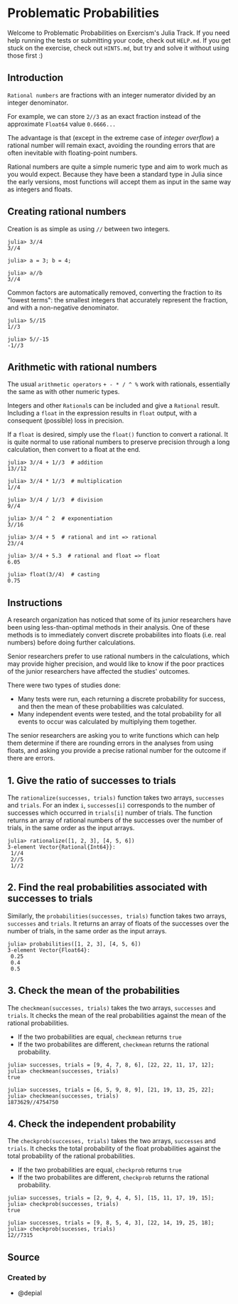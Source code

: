 # Problematic Probabilities

Welcome to Problematic Probabilities on Exercism's Julia Track.
If you need help running the tests or submitting your code, check out `HELP.md`.
If you get stuck on the exercise, check out `HINTS.md`, but try and solve it without using those first :)

## Introduction

`Rational numbers` are fractions with an integer numerator divided by an integer denominator.

For example, we can store `2//3` as an exact fraction instead of the approximate `Float64` value `0.6666...`

The advantage is that (except in the extreme case of *integer overflow*) a rational number will remain exact, avoiding the rounding errors that are often inevitable with floating-point numbers.

Rational numbers are quite a simple numeric type and aim to work much as you would expect.
Because they have been a standard type in Julia since the early versions, most functions will accept them as input in the same way as integers and floats.

## Creating rational numbers

Creation is as simple as using `//` between two integers.

```julia-repl
julia> 3//4
3//4

julia> a = 3; b = 4;

julia> a//b
3//4
```

Common factors are automatically removed, converting the fraction to its "lowest terms": the smallest integers that accurately represent the fraction, and with a non-negative denominator.

```julia-repl
julia> 5//15
1//3

julia> 5//-15
-1//3
```

## Arithmetic with rational numbers

The usual `arithmetic operators` `+ - * / ^ %` work with rationals, essentially the same as with other numeric types.

Integers and other `Rational`s can be included and give a `Rational` result.
Including a `float` in the expression results in `float` output, with a consequent (possible) loss in precision.

If a `float` is desired, simply use the `float()` function to convert a rational.
It is quite normal to use rational numbers to preserve precision through a long calculation, then convert to a float at the end.

```julia-repl
julia> 3//4 + 1//3  # addition
13//12

julia> 3//4 * 1//3  # multiplication
1//4

julia> 3//4 / 1//3  # division
9//4

julia> 3//4 ^ 2  # exponentiation
3//16

julia> 3//4 + 5  # rational and int => rational
23//4

julia> 3//4 + 5.3  # rational and float => float
6.05

julia> float(3//4)  # casting
0.75
```

## Instructions

A research organization has noticed that some of its junior researchers have been using less-than-optimal methods in their analysis.
One of these methods is to immediately convert discrete probabilites into floats (i.e. real numbers) before doing further calculations.

Senior researchers prefer to use rational numbers in the calculations, which may provide higher precision, and would like to know if the poor practices of the junior researchers have affected the studies' outcomes.

There were two types of studies done:
- Many tests were run, each returning a discrete probability for success, and then the mean of these probabilities was calculated.
- Many independent events were tested, and the total probability for all events to occur was calculated by multiplying them together.

The senior researchers are asking you to write functions which can help them determine if there are rounding errors in the analyses from using floats, and asking you provide a precise rational number for the outcome if there are errors.

## 1. Give the ratio of successes to trials

The `rationalize(successes, trials)` function takes two arrays, `successes` and `trials`.
For an index `i`, `successes[i]` corresponds to the number of successes which occurred in `trials[i]` number of trials.
The function returns an array of rational numbers of the successes over the number of trials, in the same order as the input arrays.

```julia-repl
julia> rationalize([1, 2, 3], [4, 5, 6])
3-element Vector{Rational{Int64}}:
 1//4
 2//5
 1//2
```

## 2. Find the real probabilities associated with successes to trials

Similarly, the `probabilities(successes, trials)` function takes two arrays, `successes` and `trials`.
It returns an array of floats of the successes over the number of trials, in the same order as the input arrays.

```julia-repl
julia> probabilities([1, 2, 3], [4, 5, 6])
3-element Vector{Float64}:
 0.25
 0.4
 0.5
```

## 3. Check the mean of the probabilities

The `checkmean(successes, trials)` takes the two arrays, `successes` and `trials`.
It checks the mean of the real probabilities against the mean of the rational probabilities.
- If the two probabilities are equal, `checkmean` returns `true`
- If the two probabilites are different, `checkmean` returns the rational probability.

```julia-repl
julia> successes, trials = [9, 4, 7, 8, 6], [22, 22, 11, 17, 12];
julia> checkmean(successes, trials)
true

julia> successes, trials = [6, 5, 9, 8, 9], [21, 19, 13, 25, 22];
julia> checkmean(successes, trials)
1873629//4754750
```

## 4. Check the independent probability

The `checkprob(successes, trials)` takes the two arrays, `successes` and `trials`.
It checks the total probability of the float probabilities against the total probability of the rational probabilities.
- If the two probabilities are equal, `checkprob` returns `true`
- If the two probabilites are different, `checkprob` returns the rational probability.

```julia-repl
julia> successes, trials = [2, 9, 4, 4, 5], [15, 11, 17, 19, 15];
julia> checkprob(successes, trials)
true

julia> successes, trials = [9, 8, 5, 4, 3], [22, 14, 19, 25, 18];
julia> checkprob(sucesses, trials)
12//7315
```

## Source

### Created by

- @depial